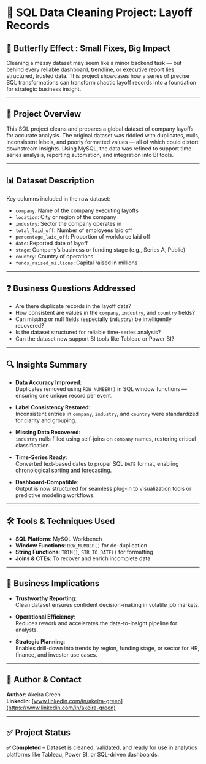 # 🧹 SQL Data Cleaning Project: Layoff Records

## 🦋 Butterfly Effect : Small Fixes, Big Impact

Cleaning a messy dataset may seem like a minor backend task — but behind every reliable dashboard, trendline, or executive report lies structured, trusted data. This project showcases how a series of precise SQL transformations can transform chaotic layoff records into a foundation for strategic business insight.

---

## 📌 Project Overview

This SQL project cleans and prepares a global dataset of company layoffs for accurate analysis. The original dataset was riddled with duplicates, nulls, inconsistent labels, and poorly formatted values — all of which could distort downstream insights. Using MySQL, the data was refined to support time-series analysis, reporting automation, and integration into BI tools.

---

## 📊 Dataset Description

Key columns included in the raw dataset:

- `company`: Name of the company executing layoffs  
- `location`: City or region of the company  
- `industry`: Sector the company operates in  
- `total_laid_off`: Number of employees laid off  
- `percentage_laid_off`: Proportion of workforce laid off  
- `date`: Reported date of layoff  
- `stage`: Company’s business or funding stage (e.g., Series A, Public)  
- `country`: Country of operations  
- `funds_raised_millions`: Capital raised in millions  

---

## ❓ Business Questions Addressed

- Are there duplicate records in the layoff data?
- How consistent are values in the `company`, `industry`, and `country` fields?
- Can missing or null fields (especially `industry`) be intelligently recovered?
- Is the dataset structured for reliable time-series analysis?
- Can the dataset now support BI tools like Tableau or Power BI?

---

## 🔍 Insights Summary

- **Data Accuracy Improved**:  
  Duplicates removed using `ROW_NUMBER()` in SQL window functions — ensuring one unique record per event.

- **Label Consistency Restored**:  
  Inconsistent entries in `company`, `industry`, and `country` were standardized for clarity and grouping.

- **Missing Data Recovered**:  
  `industry` nulls filled using self-joins on `company` names, restoring critical classification.

- **Time-Series Ready**:  
  Converted text-based dates to proper SQL `DATE` format, enabling chronological sorting and forecasting.

- **Dashboard-Compatible**:  
  Output is now structured for seamless plug-in to visualization tools or predictive modeling workflows.

---

## 🛠️ Tools & Techniques Used

- **SQL Platform**: MySQL Workbench  
- **Window Functions**: `ROW_NUMBER()` for de-duplication  
- **String Functions**: `TRIM()`, `STR_TO_DATE()` for formatting  
- **Joins & CTEs**: To recover and enrich incomplete data  

---

## 💼 Business Implications

- **Trustworthy Reporting**:  
  Clean dataset ensures confident decision-making in volatile job markets.

- **Operational Efficiency**:  
  Reduces rework and accelerates the data-to-insight pipeline for analysts.

- **Strategic Planning**:  
  Enables drill-down into trends by region, funding stage, or sector for HR, finance, and investor use cases.

---

## 👤 Author & Contact

**Author**: Akeira Green  
**LinkedIn**: [www.linkedin.com/in/akeira-green](https://www.linkedin.com/in/akeira-green)

---

## ✅ Project Status

**✅ Completed** – Dataset is cleaned, validated, and ready for use in analytics platforms like Tableau, Power BI, or SQL-driven dashboards.

